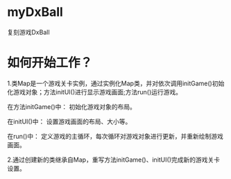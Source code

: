 # myDxBall
复刻游戏DxBall


# 如何开始工作？
1.类Map是一个游戏关卡实例，通过实例化Map类，并对依次调用initGame()初始化游戏对象；方法initUI()进行显示游戏画面;方法run()运行游戏。

在方法initGame()中：
初始化游戏对象的布局。

在initUI()中：
设置游戏画面的布局、大小等。

在run()中：
定义游戏的主循环，每次循环对游戏对象进行更新，并重新绘制游戏画面。

2.通过创建新的类继承自Map，重写方法initGame()、initUI()完成新的游戏关卡设置。
